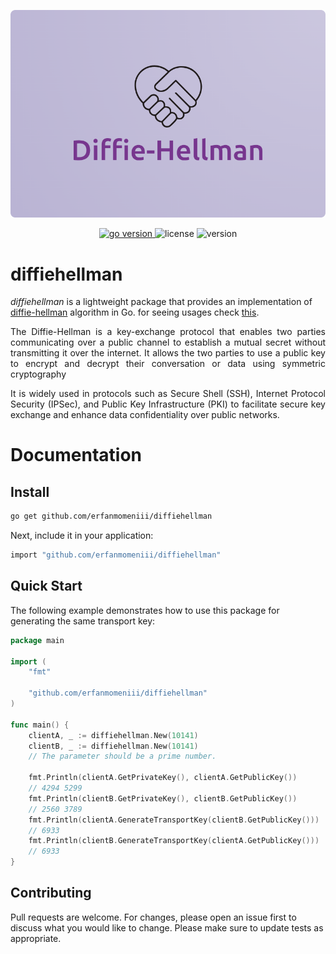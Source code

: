 ![image description](./assets/photo/logo.png)
<p align="center">
<a href="https://pkg.go.dev/github.com/erfanmomeniii/diffiehellman?tab=doc"target="_blank">
    <img src="https://img.shields.io/badge/Go-1.21+-00ADD8?style=for-the-badge&logo=go" alt="go version" />
</a>

<img src="https://img.shields.io/badge/license-MIT-magenta?style=for-the-badge&logo=none" alt="license" />
<img src="https://img.shields.io/badge/Version-v1.0.0-red?style=for-the-badge&logo=none" alt="version" />
</p>

# diffiehellman

<i>diffiehellman</i> is a lightweight package that provides an implementation of [diffie-hellman](https://en.wikipedia.org/wiki/Diffie%E2%80%93Hellman_key_exchange) algorithm in Go. for seeing usages check [this](https://pkg.go.dev/github.com/erfanmomeniii/diffiehellman).
<p align="justify">
The Diffie-Hellman is a key-exchange protocol that enables two parties communicating over a public channel to establish a mutual secret without transmitting it over the internet. It allows the two parties to use a public key to encrypt and decrypt their conversation or data using symmetric cryptography
</p>
<p align="justify">
It is widely used in protocols such as Secure Shell (SSH), Internet Protocol Security (IPSec), and Public Key Infrastructure (PKI) to facilitate secure key exchange and enhance data confidentiality over public networks.
</p>

# Documentation

## Install

```bash
go get github.com/erfanmomeniii/diffiehellman
```   

Next, include it in your application:

```bash
import "github.com/erfanmomeniii/diffiehellman"
``` 

## Quick Start

The following example demonstrates how to use this package for generating the same transport key:

```go
package main

import (
	"fmt"

	"github.com/erfanmomeniii/diffiehellman"
)

func main() {
	clientA, _ := diffiehellman.New(10141)
	clientB, _ := diffiehellman.New(10141)
	// The parameter should be a prime number.

	fmt.Println(clientA.GetPrivateKey(), clientA.GetPublicKey())
	// 4294 5299
	fmt.Println(clientB.GetPrivateKey(), clientB.GetPublicKey())
	// 2560 3789
	fmt.Println(clientA.GenerateTransportKey(clientB.GetPublicKey()))
	// 6933
	fmt.Println(clientB.GenerateTransportKey(clientA.GetPublicKey()))
	// 6933
}
```

## Contributing
Pull requests are welcome. For changes, please open an issue first to discuss what you would like to change.
Please make sure to update tests as appropriate.
